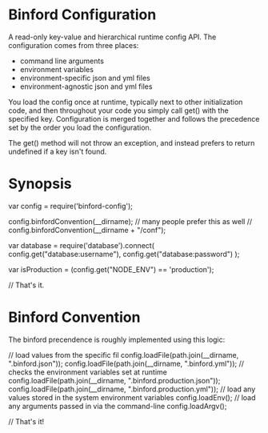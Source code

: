 Binford Configuration
=======================

A read-only key-value and hierarchical runtime config API.  The configuration comes from three places:

* command line arguments
* environment variables
* environment-specific json and yml files
* environment-agnostic json and yml files

You load the config once at runtime, typically next to other initialization code, and then throughout your code
you simply call get() with the specified key.  Configuration is merged together and follows the precedence set
by the order you load the configuration.

The get() method will not throw an exception, and instead prefers to return undefined if a key isn't found.

Synopsis
========
var config = require('binford-config');

config.binfordConvention(__dirname);
// many people prefer this as well
// config.binfordConvention(__dirname + "/conf");

var database = require('database').connect(
	config.get("database:username"),
	config.get("database:password")
);

var isProduction = (config.get("NODE_ENV") == 'production');

// That's it.

Binford Convention
==================
The binford precendence is roughly implemented using this logic:

// load values from the specific fil
config.loadFile(path.join(__dirname, ".binford.json"));
config.loadFile(path.join(__dirname, ".binford.yml"));
// checks the environment variables set at runtime
config.loadFile(path.join(__dirname, ".binford.production.json"));
config.loadFile(path.join(__dirname, ".binford.production.yml"));
// load any values stored in the system environment variables
config.loadEnv();
// load any arguments passed in via the command-line
config.loadArgv();

// That's it!